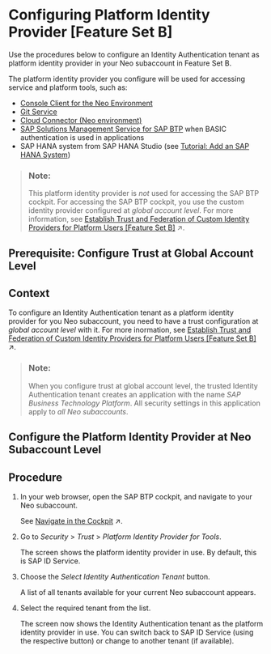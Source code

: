 <!-- loio277c2c6a03ca4dc993a9139119947ac5 -->

# Configuring Platform Identity Provider \[Feature Set B\]

Use the procedures below to configure an Identity Authentication tenant as platform identity provider in your Neo subaccount in Feature Set B.

The platform identity provider you configure will be used for accessing service and platform tools, such as:

-   [Console Client for the Neo Environment](../50-administration-and-ops-neo/console-client-for-the-neo-environment-7613230.md)
-   [Git Service](https://help.sap.com/docs/git-service?version=Cloud)
-   [Cloud Connector \(Neo environment\)](https://help.sap.com/docs/connectivity/sap-btp-connectivity-neo/cloud-connector-neo-environment?version=Cloud)
-   [SAP Solutions Management Service for SAP BTP](https://help.sap.com/docs/solutions-lifecycle-management) when BASIC authentication is used in applications
-   SAP HANA system from SAP HANA Studio \(see [Tutorial: Add an SAP HANA System](https://help.sap.com/docs/SAP_HANA_PLATFORM/52715f71adba4aaeb480d946c742d1f6/abedb1c22b0746a8a44a38b810c99b58.html)\)

> ### Note:  
> This platform identity provider is *not* used for accessing the SAP BTP cockpit. For accessing the SAP BTP cockpit, you use the custom identity provider configured at *global account level*. For more information, see [Establish Trust and Federation of Custom Identity Providers for Platform Users \[Feature Set B\]](https://help.sap.com/viewer/65de2977205c403bbc107264b8eccf4b/Cloud/en-US/c36898473d704e07a33268c9f9d29515.html "You want to use a custom identity provider for the platform users of SAP BTP in different environments and at the different account levels: global account, directory, and subaccount. By default, platform users in multi-environment subaccounts are users in the default identity provider.") :arrow_upper_right:.

<a name="task_tvg_cwc_lxb"/>

<!-- task\_tvg\_cwc\_lxb -->

## Prerequisite: Configure Trust at Global Account Level



<a name="task_tvg_cwc_lxb__context_ncv_dwc_lxb"/>

## Context

To configure an Identity Authentication tenant as a platform identity provider for you Neo subaccount, you need to have a trust configuration at *global account level* with it. For more inormation, see [Establish Trust and Federation of Custom Identity Providers for Platform Users \[Feature Set B\]](https://help.sap.com/viewer/65de2977205c403bbc107264b8eccf4b/Cloud/en-US/c36898473d704e07a33268c9f9d29515.html "You want to use a custom identity provider for the platform users of SAP BTP in different environments and at the different account levels: global account, directory, and subaccount. By default, platform users in multi-environment subaccounts are users in the default identity provider.") :arrow_upper_right:.

> ### Note:  
> When you configure trust at global account level, the trusted Identity Authentication tenant creates an application with the name *SAP Business Technology Platform*. All security settings in this application apply to *all Neo subaccounts*.

<a name="task_o2r_svc_lxb"/>

<!-- task\_o2r\_svc\_lxb -->

## Configure the Platform Identity Provider at Neo Subaccount Level



<a name="task_o2r_svc_lxb__steps_pjc_1wc_lxb"/>

## Procedure

1.  In your web browser, open the SAP BTP cockpit, and navigate to your Neo subaccount.

    See [Navigate in the Cockpit](https://help.sap.com/viewer/65de2977205c403bbc107264b8eccf4b/Cloud/en-US/0874895f1f78459f9517da55a11ffebd.html "Learn how to navigate to your global accounts and subaccounts in the SAP BTP cockpit.") :arrow_upper_right:.

2.  Go to *Security* \> *Trust* \> *Platform Identity Provider for Tools*.

    The screen shows the platform identity provider in use. By default, this is SAP ID Service.

3.  Choose the *Select Identity Authentication Tenant* button.

    A list of all tenants available for your current Neo subaccount appears.

4.  Select the required tenant from the list.

    The screen now shows the Identity Authentication tenant as the platform identity provider in use. You can switch back to SAP ID Service \(using the respective button\) or change to another tenant \(if available\).


